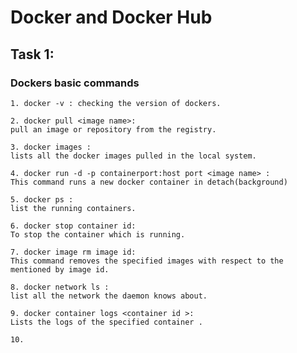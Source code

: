 # Docker and Docker Hub

## Task 1:

### Dockers basic commands

```
1. docker -v : checking the version of dockers.
```

```
2. docker pull <image name>:
pull an image or repository from the registry.
```

```
3. docker images :
lists all the docker images pulled in the local system.
```

```
4. docker run -d -p containerport:host port <image name> :
This command runs a new docker container in detach(background)
```

```
5. docker ps :
list the running containers.
```

```
6. docker stop container id:
To stop the container which is running.
```

```
7. docker image rm image id:
This command removes the specified images with respect to the mentioned by image id.
```

```
8. docker network ls :
list all the network the daemon knows about.
```

```
9. docker container logs <container id >:
Lists the logs of the specified container .
```

```
10.
```
